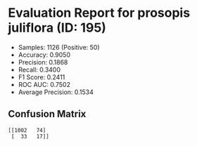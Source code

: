 # Evaluation Report for prosopis juliflora (ID: 195)
- Samples: 1126 (Positive: 50)
- Accuracy: 0.9050
- Precision: 0.1868
- Recall: 0.3400
- F1 Score: 0.2411
- ROC AUC: 0.7502
- Average Precision: 0.1534

## Confusion Matrix
```
[[1002   74]
 [  33   17]]
```